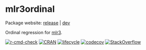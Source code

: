 # mlr3ordinal

Package website: [release](https://mlr3ordinal.mlr-org.com/) | [dev](https://mlr3oridnal.mlr-org.com/dev)

Ordinal regression for [mlr3](https://mlr3.mlr-org.com).

<!-- badges: start -->
[![r-cmd-check](https://github.com/mlr-org/mlr3ordinal/actions/workflows/r-cmd-check.yml/badge.svg)](https://github.com/mlr-org/mlr3ordinal/actions/workflows/r-cmd-check.yml)
[![CRAN](https://www.r-pkg.org/badges/version/mlr3ordinal)](https://cran.r-project.org/package=mlr3ordinal)
[![lifecycle](https://img.shields.io/badge/lifecycle-maturing-blue.svg)](https://www.tidyverse.org/lifecycle/#maturing)
[![codecov](https://codecov.io/gh/mlr-org/mlr3ordinal/branch/master/graph/badge.svg)](https://codecov.io/gh/mlr-org/mlr3ordinal)
[![StackOverflow](https://img.shields.io/badge/stackoverflow-mlr3-orange.svg)](https://stackoverflow.com/questions/tagged/mlr3)
<!-- badges: end -->
